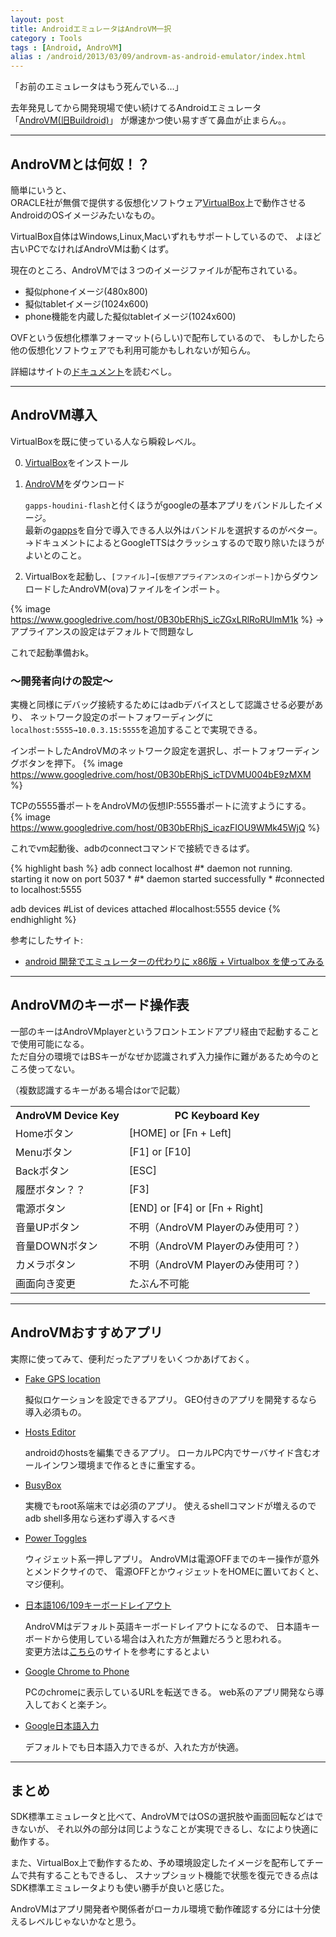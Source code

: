 ```yaml
---
layout: post
title: AndroidエミュレータはAndroVM一択
category : Tools
tags : [Android, AndroVM]
alias : /android/2013/03/09/androvm-as-android-emulator/index.html
---
```



「お前のエミュレータはもう死んでいる…」

去年発見してから開発現場で使い続けてるAndroidエミュレータ  
「[AndroVM(旧Buildroid)](http://androvm.org/blog/download/)」
が爆速かつ使い易すぎて鼻血が止まらん。。


-----------------------
## AndroVMとは何奴！？

簡単にいうと、  
ORACLE社が無償で提供する仮想化ソフトウェア[VirtualBox](https://www.virtualbox.org/)上で動作させるAndroidのOSイメージみたいなもの。

VirtualBox自体はWindows,Linux,Macいずれもサポートしているので、
よほど古いPCでなければAndroVMは動くはず。

現在のところ、AndroVMでは３つのイメージファイルが配布されている。

* 擬似phoneイメージ(480x800)
* 擬似tabletイメージ(1024x600)
* phone機能を内蔵した擬似tabletイメージ(1024x600)

OVFという仮想化標準フォーマット(らしい)で配布しているので、
もしかしたら他の仮想化ソフトウェアでも利用可能かもしれないが知らん。

詳細はサイトの[ドキュメント](http://androvm.org/blog/androvm-documentation/)を読むべし。

-----------------------
## AndroVM導入

VirtualBoxを既に使っている人なら瞬殺レベル。

0. [VirtualBox](https://www.virtualbox.org/wiki/Downloads)をインストール
1. [AndroVM](http://androvm.org/blog/download/)をダウンロード
	
	`gapps-houdini-flash`と付くほうがgoogleの基本アプリをバンドルしたイメージ。  
	最新の[gapps](http://goo.im/gapps)を自分で導入できる人以外はバンドルを選択するのがベター。  
	→ドキュメントによるとGoogleTTSはクラッシュするので取り除いたほうがよいとのこと。

2. VirtualBoxを起動し、`[ファイル]→[仮想アプライアンスのインポート]`からダウンロードしたAndroVM(ova)ファイルをインポート。

{% image https://www.googledrive.com/host/0B30bERhjS_icZGxLRlRoRUlmM1k %}
→アプライアンスの設定はデフォルトで問題なし  

これで起動準備おk。


### 〜開発者向けの設定〜

実機と同様にデバッグ接続するためにはadbデバイスとして認識させる必要があり、
ネットワーク設定のポートフォワーディングに`localhost:5555→10.0.3.15:5555`を追加することで実現できる。

インポートしたAndroVMのネットワーク設定を選択し、ポートフォワーディングボタンを押下。
{% image https://www.googledrive.com/host/0B30bERhjS_icTDVMU004bE9zMXM %}

TCPの5555番ポートをAndroVMの仮想IP:5555番ポートに流すようにする。
{% image https://www.googledrive.com/host/0B30bERhjS_icazFIOU9WMk45WjQ %}

これでvm起動後、adbのconnectコマンドで接続できるはず。

{% highlight bash %}
adb connect localhost
#* daemon not running. starting it now on port 5037 *
#* daemon started successfully *
#connected to localhost:5555

adb devices
#List of devices attached
#localhost:5555	device
{% endhighlight %}

参考にしたサイト:

* [android 開発でエミュレーターの代わりに x86版 + Virtualbox を使ってみる](http://poozxxx.hatenablog.com/entry/2012/07/25/013740)

-----------------------

## AndroVMのキーボード操作表

一部のキーはAndroVMplayerというフロントエンドアプリ経由で起動することで使用可能になる。  
ただ自分の環境ではBSキーがなぜか認識されず入力操作に難があるため今のところ使ってない。

（複数認識するキーがある場合はorで記載）

<section class="table-responsive">
<table class="table">
	<tr>
		<th>AndroVM Device Key</th>
		<th>PC Keyboard Key</th>
	</tr>
	<tr>
		<td>Homeボタン</td>
		<td>[HOME] or [Fn + Left]</td>		
	</tr>
	<tr>
		<td>Menuボタン</td>
		<td>[F1] or [F10]</td>		
	</tr>	
	<tr>
		<td>Backボタン</td>
		<td>[ESC]</td>		
	</tr>	
	<tr>
		<td>履歴ボタン？？</td>
		<td>[F3]</td>		
	</tr>
	<tr>
		<td>電源ボタン</td>
		<td>[END] or [F4] or [Fn + Right]</td>		
	</tr>
	<tr>
		<td>音量UPボタン</td>
		<td>不明（AndroVM Playerのみ使用可？）</td>		
	</tr>
	<tr>
		<td>音量DOWNボタン</td>
		<td>不明（AndroVM Playerのみ使用可？）</td>		
	</tr>
	<tr>
		<td>カメラボタン</td>
		<td>不明（AndroVM Playerのみ使用可？）</td>		
	</tr>
	<tr>
		<td>画面向き変更</td>
		<td>たぶん不可能</td>		
	</tr>

</table>
</section>

-----------------------
## AndroVMおすすめアプリ

実際に使ってみて、便利だったアプリをいくつかあげておく。

* [Fake GPS location](https://play.google.com/store/apps/details?id=com.lexa.fakegps)

	擬似ロケーションを設定できるアプリ。
	GEO付きのアプリを開発するなら導入必須もの。

* [Hosts Editor](https://play.google.com/store/apps/details?id=com.treb.hosts)

	androidのhostsを編集できるアプリ。
	ローカルPC内でサーバサイド含むオールインワン環境まで作るときに重宝する。

* [BusyBox](https://play.google.com/store/apps/details?id=stericson.busybox)

	実機でもroot系端末では必須のアプリ。
	使えるshellコマンドが増えるのでadb shell多用なら迷わず導入するべき

* [Power Toggles](https://play.google.com/store/apps/details?id=com.painless.pc)

	ウィジェット系一押しアプリ。
	AndroVMは電源OFFまでのキー操作が意外とメンドクサイので、
	電源OFFとかウィジェットをHOMEに置いておくと、マジ便利。

* [日本語106/109キーボードレイアウト](https://play.google.com/store/apps/details?id=net.init0.android.keyboard109)

	AndroVMはデフォルト英語キーボードレイアウトになるので、
	日本語キーボードから使用している場合は入れた方が無難だろうと思われる。  
	変更方法は[こちら](http://hirara.seesaa.net/article/297608063.html)のサイトを参考にするとよい

* [Google Chrome to Phone](https://play.google.com/store/apps/details?id=com.google.android.apps.chrometophone)

	PCのchromeに表示しているURLを転送できる。
	web系のアプリ開発なら導入しておくと楽チン。

* [Google日本語入力](https://play.google.com/store/apps/details?id=com.google.android.inputmethod.japanese)

	デフォルトでも日本語入力できるが、入れた方が快適。

-----------------------
## まとめ

SDK標準エミュレータと比べて、AndroVMではOSの選択肢や画面回転などはできないが、
それ以外の部分は同じようなことが実現できるし、なにより快適に動作する。

また、VirtualBox上で動作するため、予め環境設定したイメージを配布してチームで共有することもできるし、
スナップショット機能で状態を復元できる点はSDK標準エミュレータよりも使い勝手が良いと感じた。

AndroVMはアプリ開発者や関係者がローカル環境で動作確認する分には十分使えるレベルじゃないかなと思う。

